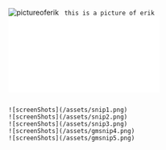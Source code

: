 ![pictureoferik](/assets/erikpic.png)
``` this is a picture of erik```
![demoVideo](/assets/index.js)
```A minute-long demo of the Generator in action.

![screenShots](/assets/snip1.png)
![screenShots](/assets/snip2.png)
![screenShots](/assets/snip3.png)
![screenShots](/assets/gmsnip4.png)
![screenShots](/assets/gmsnip5.png)

